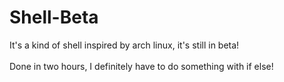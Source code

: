 # Shell-Beta
It's a kind of shell inspired by arch linux, it's still in beta!<br><br>
Done in two hours, I definitely have to do something with if else!
